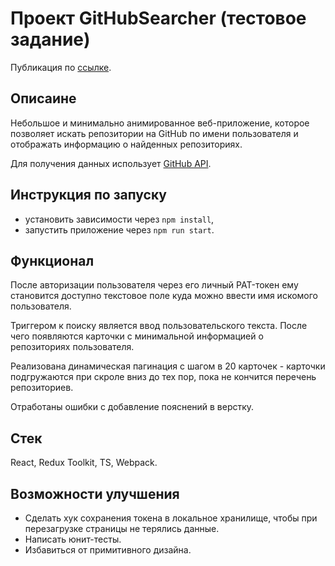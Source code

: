 # Проект GitHubSearcher (тестовое задание)

Публикация по [ссылке](https://sps-githubsearcher.netlify.app/).

## Описаине

Небольшое и минимально анимированное веб-приложение, которое позволяет искать репозитории на GitHub по имени пользователя и отображать информацию о найденных репозиториях.

Для получения данных использует [GitHub API](https://docs.github.com/en/rest/repos/repos?apiVersion=2022-11-28#list-repositories-for-a-user).

## Инструкция по запуску

- установить зависимости через `npm install`,
- запустить приложение через `npm run start`.

## Функционал

После авторизации пользователя через его личный PAT-токен ему становится доступно текстовое поле куда можно ввести имя искомого пользователя.

Триггером к поиску является ввод пользовательского текста.
После чего появляются карточки с минимальной информацией о репозиториях пользователя.

Реализована динамическая пагинация с шагом в 20 карточек - карточки подгружаются при скроле вниз до тех пор, пока не кончится перечень репозиториев.

Отработаны ошибки с добавление пояснений в верстку.

## Стек

React, Redux Toolkit, TS, Webpack.

## Возможности улучшения

- Сделать хук сохранения токена в локальное хранилище, чтобы при перезагрузке страницы не терялись данные.
- Написать юнит-тесты.
- Избавиться от примитивного дизайна.
